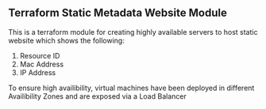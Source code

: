 ## Terraform Static Metadata Website Module

This is a terraform module for creating highly available servers to host static website which shows the following:
1. Resource ID
2. Mac Address
3. IP Address

To ensure high availibility, virtual machines have been deployed in different Availibility Zones and are exposed via a Load Balancer


